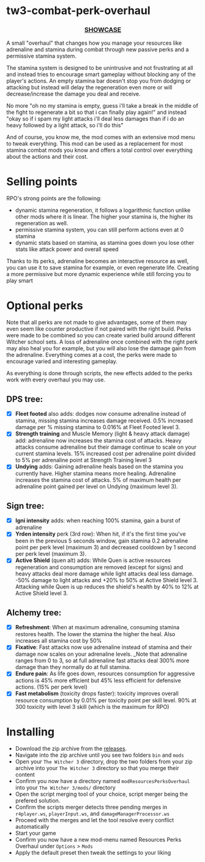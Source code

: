 # tw3-combat-perk-overhaul

<h3 align="center">
  <a href="https://www.youtube.com/watch?v=lbpTVS3wGao">SHOWCASE</a>
</h3>

A small "overhaul" that changes how you manage your resources like adrenaline and stamina during combat through new passive perks and a permissive stamina system.

The stamina system is designed to be unintrusive and not frustrating at all and instead tries to encourage smart gameplay without blocking any of the player's actions. An empty stamina bar doesn't stop you from dodging or attacking but instead will delay the regeneration even more or will decrease/increase the damage you deal and receive.

No more "oh no my stamina is empty, guess i'll take a break in the middle of the fight to regenerate a bit so that i can finally play again!" and instead "okay so if i spam my light attacks i'll deal less damages than if i do an heavy followed by a light attack, so i'll do this"

And of course, you know me, the mod comes with an extensive mod menu to tweak everything. This mod can be used as a replacement for most stamina combat mods you know and offers a total control over everything about the actions and their cost.

# Selling points
RPO's strong points are the following:
 - dynamic stamina regeneration, it follows a logarithmic function unlike other mods where it is linear. The higher your stamina is, the higher its regeneration as well.
 - permissive stamina system, you can still perform actions even at 0 stamina
 - dynamic stats based on stamina, as stamina goes down you lose other stats like attack power and overall speed

Thanks to its perks, adrenaline becomes an interactive resource as well, you can use it to save stamina for example, or even regenerate life. Creating a more permissive but more dynamic experience while still forcing you to play smart

# Optional perks
Note that all perks are not made to give advantages, some of them may even seem like counter productive if not paired with the right build. Perks were made to be combined so you can create varied build around different Witcher school sets. A loss of adrenaline once combined with the right perk may also heal you for example, but you will also lose the damage gain from the adrenaline. Everything comes at a cost, the perks were made to encourage varied and interesting gameplay.

As everything is done through scripts, the new effects added to the perks work with every overhaul you may use.


## DPS tree:
- [x] **Fleet footed** also adds: dodges now consume adrenaline instead of stamina, missing stamina increases damage received. 0.5% increased damage per % missing stamina to 0.016% at Fleet Footed level 3.
- [x] **Strength training** and Muscle Memory (light & heavy attack damage) add: adrenaline now increases the stamina cost of attacks. Heavy attacks consume adrenaline but their damage continue to scale on your current stamina levels. 15% increased cost per adrenaline point divided to 5% per adrenaline point at Strength Training level 3
- [x] **Undying** adds: Gaining adrenaline heals based on the stamina you currently have. Higher stamina means more healing. Adrenaline increases the stamina cost of attacks. 5% of maximum health per adrenaline point gained per level on Undying (maximum level 3).

## Sign tree:
- [x] **Igni intensity** adds: when reaching 100% stamina, gain a burst of adrenaline
- [x] **Yrden intensity** perk (3rd row): When hit, if it's the first time you've been in the previous 5 seconds window, gain stamina 0.2 adrenaline point per perk level (maximum 3) and decreased cooldown by 1 second per perk level (maximum 3).
- [x] **Active Shield** (quen alt) adds: While Quen is active resources regeneration and consumption are removed (except for signs) and heavy attacks deal more damage while light attacks deal less damage. -50% damage to light attacks and +20% to 50% at Active Shield level 3. Attacking while Quen is up reduces the shield's health by 40% to 12% at Active Shield level 3.

## Alchemy tree:
- [x] **Refreshment**: When at maximum adrenaline, consuming stamina restores health. The lower the stamina the higher the heal. Also increases all stamina cost by 50%
- [x] **Fixative**: Fast attacks now use adrenaline instead of stamina and their damage now scales on your adrenaline levels. _Note that adrenaline ranges from 0 to 3, so at full adrenaline fast attacks deal 300% more damage than they normally do at full stamina.
- [x] **Endure pain**: As life goes down, resources consumption for aggressive actions is 45% more efficient but 45% less efficient for defensive actions. (15% per perk level)
- [x] **Fast metabolism** (toxicity drops faster): toxicity improves overall resource consumption by 0.01% per toxicity point per skill level. 90% at 300 toxicity with level 3 skill (which is the maximum for RPO)

# Installing
- Download the zip archive from the [releases](https://github.com/Aelto/tw3-resources-perks-overhaul/releases).
- Navigate into the zip archive until you see two folders `bin` and `mods`
- Open your `The Witcher 3` directory, drop the two folders from your zip archive into your `The Witcher 3` directory so that you merge their content
- Confirm you now have a directory named `modResourcesPerksOverhaul` into your `The Witcher 3/mods/` directory
- Open the script merging tool of your choice, script merger being the prefered solution.
- Confirm the scripts merger detects three pending merges in `r4player.ws`, `playerInput.ws`, and `damageManagerProcessor.ws`
- Proceed with the merges and let the tool resolve every conflict automatically
- Start your game
- Confirm you now have a new mod-menu named Resources Perks Overhaul under `Options` > `Mods`
- Apply the default preset then tweak the settings to your liking
